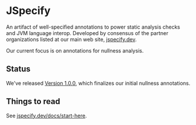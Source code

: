 # JSpecify

An artifact of well-specified annotations to power static analysis checks and
JVM language interop. Developed by consensus of the partner organizations listed
at our main web site, [jspecify.dev](https://jspecify.dev/).

Our current focus is on annotations for nullness analysis.

## Status

We've released
[Version 1.0.0](https://github.com/jspecify/jspecify/releases/tag/v1.0.0), which
finalizes our initial nullness annotations.

## Things to read

See [jspecify.dev/docs/start-here](https://jspecify.dev/docs/start-here/).
